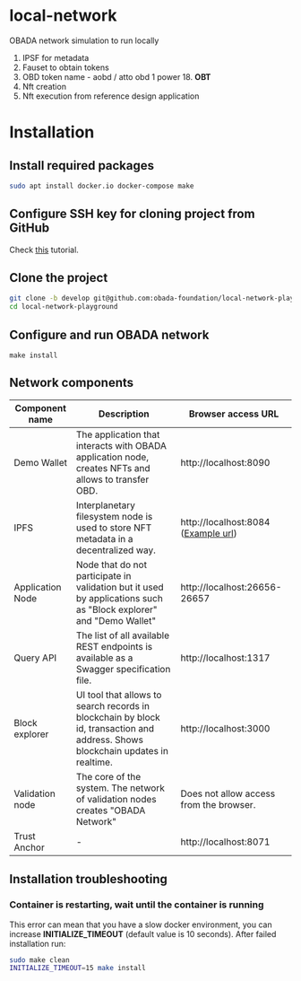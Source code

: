 # local-network
OBADA network simulation to run locally

1. IPSF for metadata
2. Fauset to obtain tokens
3. OBD token name - aobd / atto obd 1 power 18. **OBT**
4. Nft creation
5. Nft execution from reference design application

# Installation

## Install required packages

```bash
sudo apt install docker.io docker-compose make
```

## Configure SSH key for cloning project from GitHub

Check [this](https://www.inmotionhosting.com/support/server/ssh/how-to-add-ssh-keys-to-your-github-account/) tutorial.

## Clone the project

```bash
git clone -b develop git@github.com:obada-foundation/local-network-playground
cd local-network-playground
```

## Configure and run OBADA network

```
make install
```

## Network components

| Component name        | Description                                                  | Browser access URL                                           |
| --------------------- | ------------------------------------------------------------ | ------------------------------------------------------------ |
| Demo Wallet | The application that interacts with OBADA application node, creates NFTs and allows to transfer OBD. | http://localhost:8090                                        |
| IPFS                  | Interplanetary filesystem node is used to store NFT metadata in a decentralized way. | http://localhost:8084 ([Example url](http://bafybeidl5jj24us4huf6wvyijbiwzjge3uwkgvtl7sbwoe64mz5dnam3sq.ipfs.localhost:8084/)) |
| Application Node      | Node that do not participate in validation but it used by applications such as "Block explorer" and "Demo Wallet" | http://localhost:26656-26657 |
| Query API             | The list of all available REST endpoints is available as a Swagger specification file. | http://localhost:1317 |
| Block explorer        | UI tool that allows to search records in blockchain by block id, transaction and address. Shows blockchain updates in realtime. | http://localhost:3000 |
| Validation node       | The core of the system. The network of validation nodes creates "OBADA Network" | Does not allow access from the browser.                      |
| Trust Anchor          |  -  | http://localhost:8071  |

## Installation troubleshooting

### Container is restarting, wait until the container is running
This error can mean that you have a slow docker environment, you can increase **INITIALIZE_TIMEOUT** (default value is 10 seconds). After failed installation run:
```bash
sudo make clean
INITIALIZE_TIMEOUT=15 make install
```

